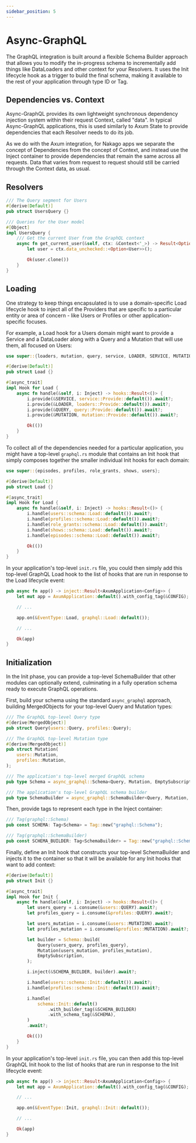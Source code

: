 ```yaml
---
sidebar_position: 5
---
```


# Async-GraphQL

The GraphQL integration is built around a flexible Schema Builder approach that allows you to modify the in-progress schema to incrementally add things like DataLoaders and other context for your Resolvers. It uses the Init lifecycle hook as a trigger to build the final schema, making it available to the rest of your application through type ID or Tag.

## Dependencies vs. Context

Async-GraphQL provides its own lightweight synchronous dependency injection system within their request Context, called "data". In typical Async-GraphQL applications, this is used similarly to Axum State to provide dependencies that each Resolver needs to do its job.

As we do with the Axum integration, for Nakago apps we separate the concept of Dependencies from the concept of Context, and instead use the Inject container to provide dependencies that remain the same across all requests. Data that varies from request to request should still be carried through the Context data, as usual.

## Resolvers

```rust
/// The Query segment for Users
#[derive(Default)]
pub struct UsersQuery {}

/// Queries for the User model
#[Object]
impl UsersQuery {
    /// Get the current User from the GraphQL context
    async fn get_current_user(&self, ctx: &Context<'_>) -> Result<Option<User>> {
        let user = ctx.data_unchecked::<Option<User>>();

        Ok(user.clone())
    }
}
```

## Loading

One strategy to keep things encapsulated is to use a domain-specific Load lifecycle hook to inject all of the Providers that are specific to a particular entity or area of concern - like Users or Profiles or other application-specific focuses.

For example, a Load hook for a Users domain might want to provide a Service and a DataLoader along with a Query and a Mutation that will use them, all focused on Users:

```rust
use super::{loaders, mutation, query, service, LOADER, SERVICE, MUTATION, QUERY};

#[derive(Default)]
pub struct Load {}

#[async_trait]
impl Hook for Load {
    async fn handle(&self, i: Inject) -> hooks::Result<()> {
        i.provide(&SERVICE, service::Provide::default()).await?;
        i.provide(&LOADER, loaders::Provide::default()).await?;
        i.provide(&QUERY, query::Provide::default()).await?;
        i.provide(&MUTATION, mutation::Provide::default()).await?;

        Ok(())
    }
}
```

To collect all of the dependencies needed for a particular application, you might have a top-level `graphql.rs` module that contains an Init hook that simply composes together the smaller individual Init hooks for each domain:

```rust
use super::{episodes, profiles, role_grants, shows, users};

#[derive(Default)]
pub struct Load {}

#[async_trait]
impl Hook for Load {
    async fn handle(&self, i: Inject) -> hooks::Result<()> {
        i.handle(users::schema::Load::default()).await?;
        i.handle(profiles::schema::Load::default()).await?;
        i.handle(role_grants::schema::Load::default()).await?;
        i.handle(shows::schema::Load::default()).await?;
        i.handle(episodes::schema::Load::default()).await?;

        Ok(())
    }
}
```

In your application's top-level `init.rs` file, you could then simply add this top-level GraphQL Load hook to the list of hooks that are run in response to the Load lifecycle event:

```rust
pub async fn app() -> inject::Result<AxumApplication<Config>> {
    let mut app = AxumApplication::default().with_config_tag(&CONFIG);

    // ...

    app.on(&EventType::Load, graphql::Load::default());

    // ...

    Ok(app)
}
```

## Initialization

In the Init phase, you can provide a top-level SchemaBuilder that other modules can optionally extend, culminating in a fully operation schema ready to execute GraphQL operations.

First, build your schema using the standard `async_graphql` approach, building MergedObjects for your top-level Query and Mutation types:

```rust
/// The GraphQL top-level Query type
#[derive(MergedObject)]
pub struct Query(users::Query, profiles::Query);

/// The GraphQL top-level Mutation type
#[derive(MergedObject)]
pub struct Mutation(
    users::Mutation,
    profiles::Mutation,
);

/// The application's top-level merged GraphQL schema
pub type Schema = async_graphql::Schema<Query, Mutation, EmptySubscription>;

/// The application's top-level GraphQL schema builder
pub type SchemaBuilder = async_graphql::SchemaBuilder<Query, Mutation, EmptySubscription>;
```

Then, provide tags to represent each type in the Inject container:

```rust
/// Tag(graphql::Schema)
pub const SCHEMA: Tag<Schema> = Tag::new("graphql::Schema");

/// Tag(graphql::SchemaBuilder)
pub const SCHEMA_BUILDER: Tag<SchemaBuilder> = Tag::new("graphql::SchemaBuilder");
```

Finally, define an Init hook that constructs your top-level SchemaBuilder and injects it to the container so that it will be available for any Init hooks that want to add context:

```rust
#[derive(Default)]
pub struct Init {}

#[async_trait]
impl Hook for Init {
    async fn handle(&self, i: Inject) -> hooks::Result<()> {
        let users_query = i.consume(&users::QUERY).await?;
        let profiles_query = i.consume(&profiles::QUERY).await?;

        let users_mutation = i.consume(&users::MUTATION).await?;
        let profiles_mutation = i.consume(&profiles::MUTATION).await?;

        let builder = Schema::build(
            Query(users_query, profiles_query),
            Mutation(users_mutation, profiles_mutation),
            EmptySubscription,
        );

        i.inject(&SCHEMA_BUILDER, builder).await?;

        i.handle(users::schema::Init::default()).await?;
        i.handle(profiles::schema::Init::default()).await?;

        i.handle(
            schema::Init::default()
                .with_builder_tag(&SCHEMA_BUILDER)
                .with_schema_tag(&SCHEMA),
        )
        .await?;

        Ok(())
    }
}
```

In your application's top-level `init.rs` file, you can then add this top-level GraphQL Init hook to the list of hooks that are run in response to the Init lifecycle event:

```rust
pub async fn app() -> inject::Result<AxumApplication<Config>> {
    let mut app = AxumApplication::default().with_config_tag(&CONFIG);

    // ...

    app.on(&EventType::Init, graphql::Init::default());

    // ...

    Ok(app)
}
```
